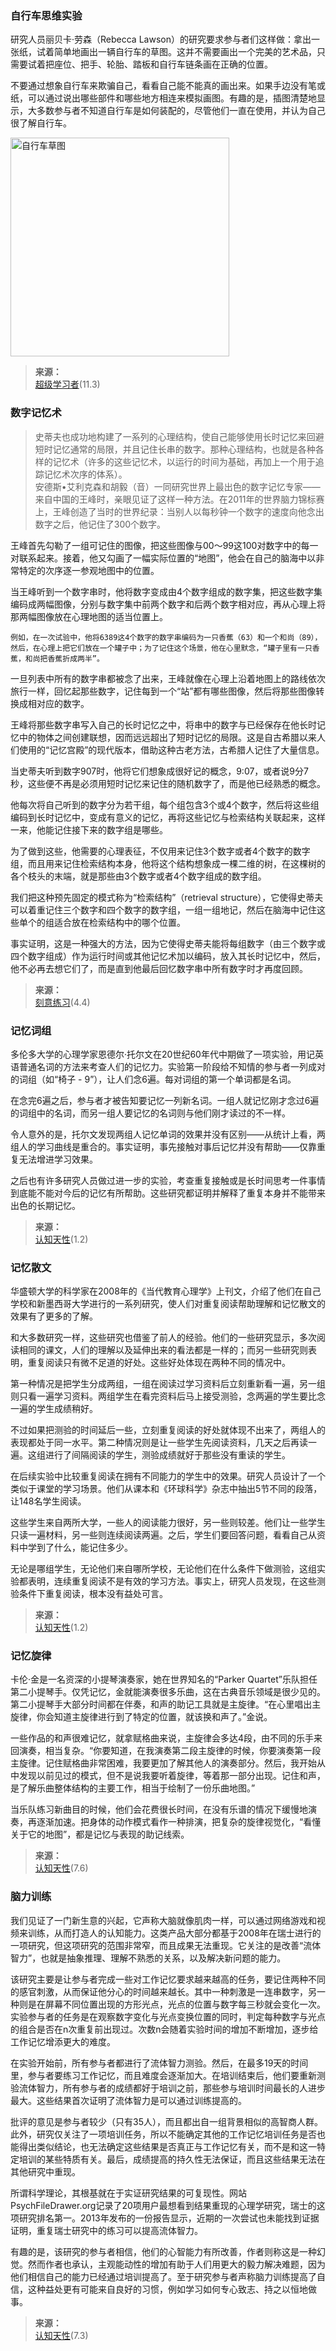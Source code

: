 
### 自行车思维实验

研究人员丽贝卡·劳森（Rebecca Lawson）的研究要求参与者们这样做：拿出一张纸，试着简单地画出一辆自行车的草图。这并不需要画出一个完美的艺术品，只需要试着把座位、把手、轮胎、踏板和自行车链条画在正确的位置。

不要通过想象自行车来欺骗自己，看看自己能不能真的画出来。如果手边没有笔或纸，可以通过说出哪些部件和哪些地方相连来模拟画图。有趣的是，插图清楚地显示，大多数参与者不知道自行车是如何装配的，尽管他们一直在使用，并认为自己很了解自行车。

<img src="https://yamaeye.github.io/docs/img/notes/自行车草图.jpg" alt="自行车草图" width=350>

>**来源：**  
>[超级学习者](/读书/学习/超级学习者.md)(11.3)

### 数字记忆术

>史蒂夫也成功地构建了一系列的心理结构，使自己能够使用长时记忆来回避短时记忆通常的局限，并且记住长串的数字。那种心理结构，也就是各种各样的记忆术（许多的这些记忆术，以运行的时间为基础，再加上一个用于追踪记忆术次序的体系）。  
>安德斯•艾利克森和胡毅（音）一同研究世界上最出色的数字记忆专家——来自中国的王峰时，亲眼见证了这样一种方法。在2011年的世界脑力锦标赛上，王峰创造了当时的世界纪录：当别人以每秒钟一个数字的速度向他念出数字之后，他记住了300个数字。  

王峰首先勾勒了一组可记住的图像，把这些图像与00～99这100对数字中的每一对联系起来。接着，他又勾画了一幅实际位置的“地图”，他会在自己的脑海中以非常特定的次序逐一参观地图中的位置。

当王峰听到一个数字串时，他将数字变成由4个数字组成的数字集，把这些数字集编码成两幅图像，分别与数字集中前两个数字和后两个数字相对应，再从心理上将那两幅图像放在心理地图的适当位置上。

```
例如，在一次试验中，他将6389这4个数字的数字串编码为一只香蕉（63）和一个和尚（89），然后，在心理上把它们放在一个罐子中；为了记住这个场景，他在心里默念，“罐子里有一只香蕉，和尚把香蕉折成两半”。
```

一旦列表中所有的数字串都被念了出来，王峰就像在心理上沿着地图上的路线依次旅行一样，回忆起那些数字，记住每到一个“站”都有哪些图像，然后将那些图像转换成相对应的数字。

王峰将那些数字串写入自己的长时记忆之中，将串中的数字与已经保存在他长时记忆中的物体之间创建联想，因而远远超出了短时记忆的局限。这是自古希腊以来人们使用的“记忆宫殿”的现代版本，借助这种古老方法，古希腊人记住了大量信息。 
 
当史蒂夫听到数字907时，他将它们想象成很好记的概念，9:07，或者说9分7秒，这些便不再是必须用短时记忆来记住的随机数字了，而是他已经熟悉的概念。

他每次将自己听到的数字分为若干组，每个组包含3个或4个数字，然后将这些组编码到长时记忆中，变成有意义的记忆，再将这些记忆与检索结构关联起来，这样一来，他能记住接下来的数字组是哪些。

为了做到这些，他需要的心理表征，不仅用来记住3个数字或者4个数字的数字组，而且用来记住检索结构本身，他将这个结构想象成一棵二维的树，在这棵树的各个枝头的末端，就是那些由3个数字或者4个数字组成的数字组。

我们把这种预先固定的模式称为“检索结构”（retrieval structure），它使得史蒂夫可以着重记住三个数字和四个数字的数字组，一组一组地记，然后在脑海中记住这些单个的组适合放在检索结构中的哪个位置。

事实证明，这是一种强大的方法，因为它使得史蒂夫能将每组数字（由三个数字或四个数字组成）作为运行时间或其他记忆术加以编码，放入其长时记忆中，然后，他不必再去想它们了，而是直到他最后回忆数字串中所有数字时才再度回顾。

>**来源：**  
>[刻意练习](读书/学习/刻意练习.md)(4.4)

### 记忆词组

多伦多大学的心理学家恩德尔·托尔文在20世纪60年代中期做了一项实验，用记英语普通名词的方法来考查人们的记忆力。实验第一阶段给不知情的参与者一列成对的词组（如“椅子 - 9”），让人们念6遍。每对词组的第一个单词都是名词。

在念完6遍之后，参与者才被告知要记忆一列新名词。一组人就记忆刚才念过6遍的词组中的名词，而另一组人要记忆的名词则与他们刚才读过的不一样。

令人意外的是，托尔文发现两组人记忆单词的效果并没有区别——从统计上看，两组人的学习曲线是重合的。事实证明，事先接触对事后记忆并没有帮助——仅靠重复无法增进学习效果。

之后也有许多研究人员做过进一步的实验，考查重复接触或是长时间思考一件事情到底能不能对今后的记忆有所帮助。这些研究都证明并解释了重复本身并不能带来出色的长期记忆。

>**来源：**  
>[认知天性](/读书/学习/认知天性.md)(1.2)

### 记忆散文

华盛顿大学的科学家在2008年的《当代教育心理学》上刊文，介绍了他们在自己学校和新墨西哥大学进行的一系列研究，使人们对重复阅读帮助理解和记忆散文的效果有了更多的了解。

和大多数研究一样，这些研究也借鉴了前人的经验。他们的一些研究显示，多次阅读相同的课文，人们的理解以及延伸出来的看法都是一样的；而另一些研究则表明，重复阅读只有微不足道的好处。这些好处体现在两种不同的情况中。

第一种情况是把学生分成两组，一组在阅读过学习资料后立刻重新看一遍，另一组则只看一遍学习资料。两组学生在看完资料后马上接受测验，念两遍的学生要比念一遍的学生成绩稍好。

不过如果把测验的时间延后一些，立刻重复阅读的好处就体现不出来了，两组人的表现都处于同一水平。第二种情况则是让一些学生先阅读资料，几天之后再读一遍。这组进行了间隔阅读的学生，测验成绩就好于那些没有重读的学生。


在后续实验中比较重复阅读在拥有不同能力的学生中的效果。研究人员设计了一个类似于课堂的学习场景。他们从课本和《环球科学》杂志中抽出5节不同的段落，让148名学生阅读。

这些学生来自两所大学，一些人的阅读能力很好，另一些则较差。他们让一些学生只读一遍材料，另一些则连续阅读两遍。之后，学生们要回答问题，看看自己从资料中学到了什么，能记住多少。

无论是哪组学生，无论他们来自哪所学校，无论他们在什么条件下做测验，这组实验都表明，连续重复阅读不是有效的学习方法。事实上，研究人员发现，在这些测验条件下重复阅读，根本没有益处可言。

>**来源：**  
>[认知天性](/读书/学习/认知天性.md)(1.2)

### 记忆旋律

卡伦·金是一名资深的小提琴演奏家，她在世界知名的“Parker Quartet”乐队担任第二小提琴手。仅凭记忆，金就能演奏很多乐曲，这在古典音乐领域是很少见的。第二小提琴手大部分时间都在伴奏，和声的助记工具就是主旋律。“在心里唱出主旋律，你会知道主旋律进行到了特定的位置，就该换和声了。”金说。

一些作品的和声很难记忆，就拿赋格曲来说，主旋律会多达4段，由不同的乐手来回演奏，相当复杂。“你要知道，在我演奏第二段主旋律的时候，你要演奏第一段主旋律。记住赋格曲非常困难，我要更加了解其他人的演奏部分。然后，我开始从中发现以前见过的模式，但不是说我要听着旋律，等着那一部分出现。记住和声，是了解乐曲整体结构的主要工作，相当于绘制了一份乐曲地图。”

当乐队练习新曲目的时候，他们会花费很长时间，在没有乐谱的情况下缓慢地演奏，再逐渐加速。把身体的动作模式看作一种排演，把复杂的旋律视觉化，“看懂关于它的地图”，都是记忆与表现的助记线索。

>**来源：**  
>[认知天性](/读书/学习/认知天性.md)(7.6)

### 脑力训练

我们见证了一门新生意的兴起，它声称大脑就像肌肉一样，可以通过网络游戏和视频来训练，从而打造人的认知能力。这类产品大部分都基于2008年在瑞士进行的一项研究，但这项研究的范围非常窄，而且成果无法重现。它关注的是改善“流体智力”，也就是抽象推理、理解不熟悉的关系，以及解决新问题的能力。

该研究主要是让参与者完成一些对工作记忆要求越来越高的任务，要记住两种不同的感官刺激，从而保证他分心的时间越来越长。其中一种刺激是一连串数字，另一种则是在屏幕不同位置出现的方形光点，光点的位置与数字每三秒就会变化一次。实验参与者的任务是在观察数字变化与光点变换位置的同时，判定每种数字与光点的组合是否在n次重复前出现过。次数n会随着实验时间的增加不断增加，逐步给工作记忆增添更大的难度。

在实验开始前，所有参与者都进行了流体智力测验。然后，在最多19天的时间里，参与者要练习工作记忆，而且难度会逐渐加大。在培训结束后，他们要重新测验流体智力，所有参与者的成绩都好于培训之前，那些参与培训时间最长的人进步最大。这些结果首次证明了流体智力是可以通过训练提高的。

批评的意见是参与者较少（只有35人），而且都出自一组背景相似的高智商人群。此外，研究仅关注了一项培训任务，所以不能确定其他的工作记忆培训任务是否也能得出类似结论，也无法确定这些结果是否真正与工作记忆有关，而不是和这一特定培训的某些特质有关。最后，成绩提高的持久性无法保证，而且这些结果无法在其他研究中重现。

所谓科学理论，其根基就在于实证研究结果的可复现性。网站PsychFileDrawer.org记录了20项用户最想看到结果重现的心理学研究，瑞士的这项研究排名第一。2013年发布的一份报告显示，近期的一次尝试也未能找到证据证明，重复瑞士研究中的练习可以提高流体智力。

有趣的是，该研究的参与者相信，他们的心智能力有所改善，作者则称这是一种幻觉。然而作者也承认，主观能动性的增加有助于人们用更大的毅力解决难题，因为他们相信自己的能力已经通过培训提高了。至于研究参与者声称脑力训练提高了自信，这种益处更有可能来自良好的习惯，例如学习如何专心致志、持之以恒地做事。

>**来源：**  
>[认知天性](/读书/学习/认知天性.md)(7.3)

